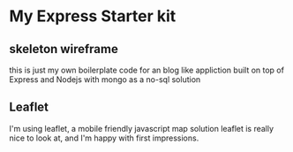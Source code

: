 # My Express Starter kit

## skeleton wireframe

this is just my own boilerplate code for an blog like appliction
built on top of Express and Nodejs with mongo as a no-sql solution

## Leaflet
I'm using leaflet, a mobile friendly javascript map solution
leaflet is really nice to look at, and I'm happy with first impressions.
